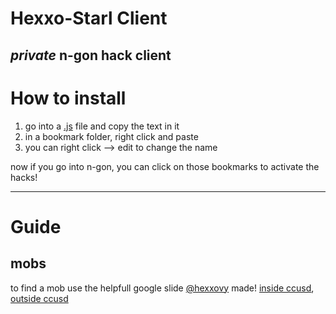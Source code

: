 # Hexxo-Starl Client
***private*** n-gon hack client
---

# How to install

1. go into a [.js](https://github.com/CoastStarlight/Starl-client/tree/main/n-gon) file and copy the text in it
2. in a bookmark folder, right click and paste
3. you can right click --> edit to change the name

now if you go into n-gon, you can click on those bookmarks to activate the hacks!

---
# Guide
## mobs
to find a mob use the helpfull google slide [@hexxovy](https://github.com/Hexxovy) made!
[inside ccusd](https://docs.google.com/presentation/d/1nuwsdmJAXYf9gSFDSPBzZAdU-ImAzWpH-iGkWCUKgtA/edit?usp=sharing), [outside ccusd](about:blank)
